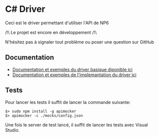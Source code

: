 # C# Driver

Ceci est le driver permettant d'utiliser l'API de NP6

/!\ Le projet est encore en développement /!\

N'hésitez pas à signaler tout problème ou poser une question sur GitHub

## Documentation
- [Documentation et exemples du driver basique diponible ici](./Driver/LISEZMOI.md)
- [Documentation et exemples de l'implemantation du driver ici](./Driver/Implementation/LISEZMOI.md)

## Tests

Pour lancer les tests il suffit de lancer la commande suivante:

```shell
$> sudo npm install -g apimocker
$> apimocker -c ./mocks/config.json
```

Une fois le server de test lancé, il suffit de lancer les tests avec Visual Studio.
